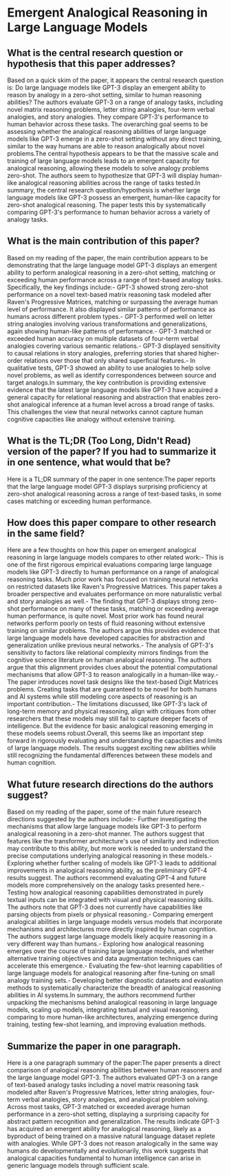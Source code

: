 # Emergent Analogical Reasoning in Large Language Models

## What is the central research question or hypothesis that this paper addresses?

Based on a quick skim of the paper, it appears the central research question is: Do large language models like GPT-3 display an emergent ability to reason by analogy in a zero-shot setting, similar to human reasoning abilities? The authors evaluate GPT-3 on a range of analogy tasks, including novel matrix reasoning problems, letter string analogies, four-term verbal analogies, and story analogies. They compare GPT-3's performance to human behavior across these tasks. The overarching goal seems to be assessing whether the analogical reasoning abilities of large language models like GPT-3 emerge in a zero-shot setting without any direct training, similar to the way humans are able to reason analogically about novel problems.The central hypothesis appears to be that the massive scale and training of large language models leads to an emergent capacity for analogical reasoning, allowing these models to solve analogy problems zero-shot. The authors seem to hypothesize that GPT-3 will display human-like analogical reasoning abilities across the range of tasks tested.In summary, the central research question/hypothesis is whether large language models like GPT-3 possess an emergent, human-like capacity for zero-shot analogical reasoning. The paper tests this by systematically comparing GPT-3's performance to human behavior across a variety of analogy tasks.


## What is the main contribution of this paper?

Based on my reading of the paper, the main contribution appears to be demonstrating that the large language model GPT-3 displays an emergent ability to perform analogical reasoning in a zero-shot setting, matching or exceeding human performance across a range of text-based analogy tasks. Specifically, the key findings include:- GPT-3 showed strong zero-shot performance on a novel text-based matrix reasoning task modeled after Raven's Progressive Matrices, matching or surpassing the average human level of performance. It also displayed similar patterns of performance as humans across different problem types.- GPT-3 performed well on letter string analogies involving various transformations and generalizations, again showing human-like patterns of performance.- GPT-3 matched or exceeded human accuracy on multiple datasets of four-term verbal analogies covering various semantic relations.- GPT-3 displayed sensitivity to causal relations in story analogies, preferring stories that shared higher-order relations over those that only shared superficial features.- In qualitative tests, GPT-3 showed an ability to use analogies to help solve novel problems, as well as identify correspondences between source and target analogs.In summary, the key contribution is providing extensive evidence that the latest large language models like GPT-3 have acquired a general capacity for relational reasoning and abstraction that enables zero-shot analogical inference at a human level across a broad range of tasks. This challenges the view that neural networks cannot capture human cognitive capacities like analogy without extensive training.


## What is the TL;DR (Too Long, Didn't Read) version of the paper? If you had to summarize it in one sentence, what would that be?

Here is a TL;DR summary of the paper in one sentence:The paper reports that the large language model GPT-3 displays surprising proficiency at zero-shot analogical reasoning across a range of text-based tasks, in some cases matching or exceeding human performance.


## How does this paper compare to other research in the same field?

Here are a few thoughts on how this paper on emergent analogical reasoning in large language models compares to other related work:- This is one of the first rigorous empirical evaluations comparing large language models like GPT-3 directly to human performance on a range of analogical reasoning tasks. Much prior work has focused on training neural networks on restricted datasets like Raven's Progressive Matrices. This paper takes a broader perspective and evaluates performance on more naturalistic verbal and story analogies as well.- The finding that GPT-3 displays strong zero-shot performance on many of these tasks, matching or exceeding average human performance, is quite novel. Most prior work has found neural networks perform poorly on tests of fluid reasoning without extensive training on similar problems. The authors argue this provides evidence that large language models have developed capacities for abstraction and generalization unlike previous neural networks.- The analysis of GPT-3's sensitivity to factors like relational complexity mirrors findings from the cognitive science literature on human analogical reasoning. The authors argue that this alignment provides clues about the potential computational mechanisms that allow GPT-3 to reason analogically in a human-like way.- The paper introduces novel task designs like the text-based Digit Matrices problems. Creating tasks that are guaranteed to be novel for both humans and AI systems while still modeling core aspects of reasoning is an important contribution.- The limitations discussed, like GPT-3's lack of long-term memory and physical reasoning, align with critiques from other researchers that these models may still fail to capture deeper facets of intelligence. But the evidence for basic analogical reasoning emerging in these models seems robust.Overall, this seems like an important step forward in rigorously evaluating and understanding the capacities and limits of large language models. The results suggest exciting new abilities while still recognizing the fundamental differences between these models and human cognition.


## What future research directions do the authors suggest?

Based on my reading of the paper, some of the main future research directions suggested by the authors include:- Further investigating the mechanisms that allow large language models like GPT-3 to perform analogical reasoning in a zero-shot manner. The authors suggest that features like the transformer architecture's use of similarity and indirection may contribute to this ability, but more work is needed to understand the precise computations underlying analogical reasoning in these models.- Exploring whether further scaling of models like GPT-3 leads to additional improvements in analogical reasoning ability, as the preliminary GPT-4 results suggest. The authors recommend evaluating GPT-4 and future models more comprehensively on the analogy tasks presented here.- Testing how analogical reasoning capabilities demonstrated in purely textual inputs can be integrated with visual and physical reasoning skills. The authors note that GPT-3 does not currently have capabilities like parsing objects from pixels or physical reasoning.- Comparing emergent analogical abilities in large language models versus models that incorporate mechanisms and architectures more directly inspired by human cognition. The authors suggest large language models likely acquire reasoning in a very different way than humans.- Exploring how analogical reasoning emerges over the course of training large language models, and whether alternative training objectives and data augmentation techniques can accelerate this emergence.- Evaluating the few-shot learning capabilities of large language models for analogical reasoning after fine-tuning on small analogy training sets.- Developing better diagnostic datasets and evaluation methods to systematically characterize the breadth of analogical reasoning abilities in AI systems.In summary, the authors recommend further unpacking the mechanisms behind analogical reasoning in large language models, scaling up models, integrating textual and visual reasoning, comparing to more human-like architectures, analyzing emergence during training, testing few-shot learning, and improving evaluation methods.


## Summarize the paper in one paragraph.

Here is a one paragraph summary of the paper:The paper presents a direct comparison of analogical reasoning abilities between human reasoners and the large language model GPT-3. The authors evaluated GPT-3 on a range of text-based analogy tasks including a novel matrix reasoning task modeled after Raven's Progressive Matrices, letter string analogies, four-term verbal analogies, story analogies, and analogical problem solving. Across most tasks, GPT-3 matched or exceeded average human performance in a zero-shot setting, displaying a surprising capacity for abstract pattern recognition and generalization. The results indicate GPT-3 has acquired an emergent ability for analogical reasoning, likely as a byproduct of being trained on a massive natural language dataset replete with analogies. While GPT-3 does not reason analogically in the same way humans do developmentally and evolutionarily, this work suggests that analogical capacities fundamental to human intelligence can arise in generic language models through sufficient scale.
